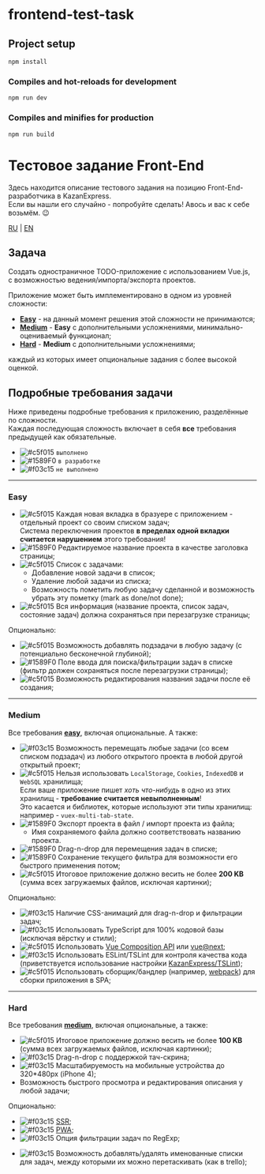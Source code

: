 # frontend-test-task

## Project setup
```
npm install
```

### Compiles and hot-reloads for development
```
npm run dev
```

### Compiles and minifies for production
```
npm run build
```

# Тестовое задание Front-End

Здесь находится описание тестового задания на позицию Front-End-разработчика в KazanExpress.\
Если вы нашли его случайно - попробуйте сделать! Авось и вас к себе возьмём. 😉

[RU](README.md) | [EN](README_EN.md)

## Задача

Создать одностраничное TODO-приложение с использованием Vue.js,\
с возможностью ведения/импорта/экспорта проектов.

Приложение может быть имплементировано в одном из уровней сложности:

- [**Easy**](#easy) - на данный момент решения этой сложности не принимаются;
- [**Medium**](#medium) - **Easy** с дополнительными усложнениями, минимально-оцениваемый функционал;
- [**Hard**](#hard) - **Medium** с дополнительными усложнениями;

каждый из которых имеет опциональные задания с более высокой оценкой.

## Подробные требования задачи

Ниже приведены подробные требования к приложению, разделённые по сложности.\
Каждая последующая сложность включает в себя **все** требования предыдущей как обязательные.

- ![#c5f015](https://via.placeholder.com/15/c5f015/000000?text=+) `выполнено`
- ![#1589F0](https://via.placeholder.com/15/fbec5d/000000?text=+) `в разработке`
- ![#f03c15](https://via.placeholder.com/15/f03c15/000000?text=+) `не выполнено`

---

### **Easy**

- ![#c5f015](https://via.placeholder.com/15/c5f015/000000?text=+) Каждая новая вкладка в бразуере с приложением - отдельный проект со своим списком задач;\
  Система переключения проектов **в пределах одной вкладки считается нарушением** этого требования!
- ![#1589F0](https://via.placeholder.com/15/fbec5d/000000?text=+) Редактируемое название проекта в качестве заголовка страницы;
- ![#c5f015](https://via.placeholder.com/15/c5f015/000000?text=+) Список с задачами:
  - Добавление новой задачи в список;
  - Удаление любой задачи из списка;
  - Возможность пометить любую задачу сделанной и возможность убрать эту пометку (mark as done/not done);
- ![#c5f015](https://via.placeholder.com/15/c5f015/000000?text=+) Вся информация (название проекта, список задач, состояние задач) должна сохраняться при перезагрузке страницы;

Опционально:
- ![#c5f015](https://via.placeholder.com/15/c5f015/000000?text=+) Возможность добавлять подзадачи в любую задачу (с потенциально бесконечной глубиной);
- ![#1589F0](https://via.placeholder.com/15/fbec5d/000000?text=+) Поле ввода для поиска/фильтрации задач в списке (фильтр должен сохраняться после перезагрузки страницы);
- ![#c5f015](https://via.placeholder.com/15/c5f015/000000?text=+) Возможность редактирования названия задачи после её создания;

---

### **Medium**

Все требования [**easy**](#easy), включая опциональные.
А также:

- ![#f03c15](https://via.placeholder.com/15/f03c15/000000?text=-) Возможность перемещать любые задачи (со всем списком подзадач) из любого открытого проекта в любой другой открытый проект;
- ![#c5f015](https://via.placeholder.com/15/c5f015/000000?text=+) Нельзя использовать `LocalStorage`, `Cookies`, `IndexedDB` и `WebSQL` хранилища;\
  Если ваше приложение пишет *хоть что-нибудь* в одно из этих хранилищ - **требование считается невыполненным**!\
  Это касается и библиотек, которые используют эти типы хранилищ: например - `vuex-multi-tab-state`.
- ![#1589F0](https://via.placeholder.com/15/fbec5d/000000?text=+) Экспорт проекта в файл / импорт проекта из файла;
  - Имя сохраняемого файла должно соответствовать названию проекта.
- ![#1589F0](https://via.placeholder.com/15/fbec5d/000000?text=+) Drag-n-drop для перемещения задач в списке;
- ![#1589F0](https://via.placeholder.com/15/fbec5d/000000?text=+) Сохранение текущего фильтра для возможности его быстрого применения потом;
- ![#c5f015](https://via.placeholder.com/15/c5f015/000000?text=+) Итоговое приложение должно весить не более **200 KB** (сумма всех загружаемых файлов, исключая картинки);

Опционально:
- ![#f03c15](https://via.placeholder.com/15/f03c15/000000?text=+) Наличие CSS-анимаций для drag-n-drop и фильтрации задач;
- ![#f03c15](https://via.placeholder.com/15/f03c15/000000?text=+) Использовать TypeScript для 100% кодовой базы (исключая вёрстку и стили);
- ![#c5f015](https://via.placeholder.com/15/c5f015/000000?text=+) Использовать [Vue Composition API](https://vue-composition-api-rfc.netlify.com/) или [vue@next](https://www.npmjs.com/package/vue/v/next);
- ![#f03c15](https://via.placeholder.com/15/f03c15/000000?text=+) Использовать ESLint/TSLint для контроля качества кода (приветствуется использование настройки [KazanExpress/TSLint](https://github.com/KazanExpress/tslint));
- ![#c5f015](https://via.placeholder.com/15/c5f015/000000?text=+) Использовать сборщик/бандлер (например, [webpack](https://webpack.js.org/)) для сборки приложения в SPA;

---

### **Hard**

Все требования [**medium**](#medium), включая опциональные, а также:

- ![#c5f015](https://via.placeholder.com/15/c5f015/000000?text=+) Итоговое приложение должно весить не более **100 KB** (сумма всех загружаемых файлов, исключая картинки);
- ![#f03c15](https://via.placeholder.com/15/f03c15/000000?text=+) Drag-n-drop с поддержкой тач-скрина;
- ![#f03c15](https://via.placeholder.com/15/f03c15/000000?text=-) Масштабируемость на мобильные устройства до 320*480px (iPhone 4);
- Возможность быстрого просмотра и редактирования описания у любой задачи;

Опционально:
- ![#f03c15](https://via.placeholder.com/15/f03c15/000000?text=-) [SSR](https://google.com/search?q=SSR+(web+development));
- ![#f03c15](https://via.placeholder.com/15/f03c15/000000?text=-) [PWA](https://google.com/search?q=PWA+(web+development));
- ![#f03c15](https://via.placeholder.com/15/f03c15/000000?text=-) Опция фильтрации задач по RegExp;
<!-- - Если в двух вкладках открыт один и тот же проект (например, совершён импорт из одного и того же файла),\
  **все** действия в этих вкладках/проектах должны синхронизироваться без задержки.\
  Включая (но не ограничиваясь):
  - Название проекта;
  - Список, состояния, описания, порядок и названия всех задач\
    (например, при добавлении задачи в одной вкладке - она должна появиться и в другой);
  - Список сохранённых фильтров; -->
- ![#f03c15](https://via.placeholder.com/15/f03c15/000000?text=-) Возможность добавлять/удалять именованные списки для задач, между которыми их можно перетаскивать (как в trello);
